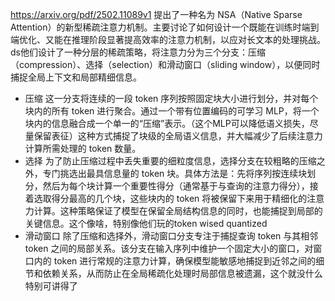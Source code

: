 https://arxiv.org/pdf/2502.11089v1
 提出了一种名为 NSA（Native Sparse Attention）的新型稀疏注意力机制。主要讨论了如何设计一个既能在训练时端到端优化、又能在推理阶段显著提高效率的注意力机制，以应对长文本的处理挑战。ds他们设计了一种分层的稀疏策略，将注意力分为三个分支：压缩（compression）、选择（selection）和滑动窗口（sliding window），以便同时捕捉全局上下文和局部精细信息。
- 压缩
 这一分支将连续的一段 token 序列按照固定块大小进行划分，并对每个块内的所有 token 进行聚合。通过一个带有位置编码的可学习 MLP，将一个块内的信息融合成一个单一的“压缩”表示。（这个MLP可以降低语义损失，尽量保留表征）这种方式捕捉了块级的全局语义信息，并大幅减少了后续注意力计算所需处理的 token 数量。
- 选择
 为了防止压缩过程中丢失重要的细粒度信息，选择分支在较粗略的压缩之外，专门挑选出最具信息量的 token 块。具体方法是：先将序列按连续块划分，然后为每个块计算一个重要性得分（通常基于与查询的注意力得分），接着选取得分最高的几个块，这些块内的 token 将被保留下来用于精细化的注意力计算。这种策略保证了模型在保留全局结构信息的同时，也能捕捉到局部的关键信息。这个像啥，特别像他们玩的token wised quantized
- 滑动窗口
 除了压缩和选择外，滑动窗口分支专注于捕捉查询 token 与其相邻 token 之间的局部关系。该分支在输入序列中维护一个固定大小的窗口，对窗口内的 token 进行常规的注意力计算，确保模型能敏感地捕捉到近邻之间的细节和依赖关系，从而防止在全局稀疏化处理时局部信息被遗漏，这个就没什么特别可讲得了